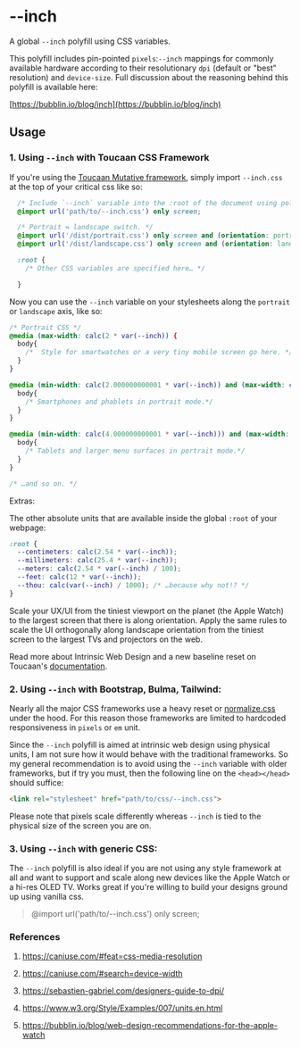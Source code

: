 # --inch

A global `--inch` polyfill using CSS variables.

This polyfill includes pin-pointed `pixels`:`--inch` mappings for commonly available hardware
according to their resolutionary `dpi` (default or "best" resolution) and `device-size`.
Full discussion about the reasoning behind this polyfill is available here:

[https://bubblin.io/blog/inch](https://bubblin.io/blog/inch)

## Usage

### 1. Using `--inch` with Toucaan CSS Framework

If you're using the [Toucaan Mutative framework](https://toucaan.com), simply import `--inch.css`
at the top of your critical css like so:

```css
  /* Include `--inch` variable into the :root of the document using polyfill. */
  @import url('path/to/--inch.css') only screen;

  /* Portrait ⇋ landscape switch. */
  @import url('/dist/portrait.css') only screen and (orientation: portrait);
  @import url('/dist/landscape.css') only screen and (orientation: landscape);

  :root {
    /* Other CSS variables are specified here… */

  }
```

Now you can use the `--inch` variable on your stylesheets along the `portrait` or `landscape` axis,
like so:

```css
/* Portrait CSS */
@media (max-width: calc(2 * var(--inch)) {
  body{
    /*  Style for smartwatches or a very tiny mobile screen go here. */
  }
}

@media (min-width: calc(2.000000000001 * var(--inch)) and (max-width: calc(4 * var(--inch))) {
  body{
    /* Smartphones and phablets in portrait mode.*/
  }
}

@media (min-width: calc(4.000000000001 * var(--inch))) and (max-width: calc(8 * var(--inch))) {
  body{
    /* Tablets and larger menu surfaces in portrait mode.*/
  }
}

/* …and so on. */

```

Extras:

The other absolute units that are available inside the global `:root` of your webpage:

```css
:root {
  --centimeters: calc(2.54 * var(--inch));
  --millimeters: calc(25.4 * var(--inch));
  --meters: calc(2.54 * var(--inch) / 100);
  --feet: calc(12 * var(--inch));
  --thou: calc(var(--inch) / 1000); /* …because why not!? */
}

```

Scale your UX/UI from the tiniest viewport
on the planet (the Apple Watch) to the largest screen that there is along orientation.
Apply the same rules to scale the UI orthogonally along landscape
orientation from the tiniest screen to the largest TVs and projectors on the web.

Read more about Intrinsic Web Design and a new baseline reset on Toucaan's [documentation](https://www.toucaan.com/docs/introduction).

### 2. Using `--inch` with Bootstrap, Bulma, Tailwind:

Nearly all the major CSS frameworks use a heavy reset or [normalize.css](https://github.com/necolas/normalize.css/) under the hood. For this reason those frameworks are limited to hardcoded responsiveness in `pixels` or `em` unit.

Since the `--inch` polyfill is aimed at intrinsic web design using physical units, I am not sure how it would behave with the traditional frameworks. So my general recommendation is to avoid using the `--inch` variable with older frameworks, but if try you must, then the following line on the `<head></head>` should suffice:

```html
<link rel="stylesheet" href="path/to/css/--inch.css">
```

Please note that pixels scale differently whereas  `--inch` is tied to the physical size of the screen you are on.

### 3. Using `--inch` with generic CSS:

The `--inch` polyfill is also ideal if you are not using any style framework at all and want to
support and scale along new devices like the Apple Watch or a hi-res OLED TV.
Works great if you're willing to build your designs ground up using vanilla css.

> @import url('path/to/--inch.css') only screen;

### References

1. https://caniuse.com/#feat=css-media-resolution

2. https://caniuse.com/#search=device-width

3. https://sebastien-gabriel.com/designers-guide-to-dpi/

4. https://www.w3.org/Style/Examples/007/units.en.html

5. https://bubblin.io/blog/web-design-recommendations-for-the-apple-watch
